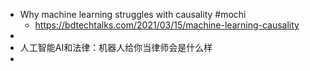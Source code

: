 - Why machine learning struggles with causality #mochi
	- https://bdtechtalks.com/2021/03/15/machine-learning-causality
-
- 人工智能AI和法律：机器人给你当律师会是什么样
-